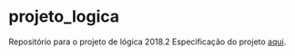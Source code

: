# projeto_logica
Repositório para o projeto de lógica 2018.2
Especificação do projeto [aqui](https://drive.google.com/file/d/1WaHN_wTGABwSAvZyFRwy6UiQ9Sdp_AyM/view?fbclid=IwAR3X24KGCFlrRg1QZ9i-ftp0r71tv6pg17KLnBzCvASc3-XcKuwz_CLcVZI).
